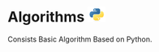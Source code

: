 # Algorithms <img src="https://raw.githubusercontent.com/devicons/devicon/master/icons/python/python-original.svg" width="35" height="30">
 Consists Basic Algorithm Based on Python.
